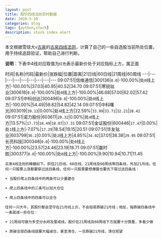 ```yaml
---
layout: post
title: 股价四线法则实时数据
date: 2020-5-10
categories: blog
tags: [python,stock]
description: stock index alert
---
```



本文根据雪球大v[古泉](https://xueqiu.com/u/7148646888)的[古泉四线法则](https://xueqiu.com/7148646888/130498192)，计算了自己的一些自选股当前所处位置，用于持续追踪验证，帮助自己进行判断。

**说明**：下表中4线对应取值为`红色`表示最新价处于对应指标上方，属正面

时间|名称|代码|最新价|涨跌幅|位置|距离|21日线|60日线|21周线|60周线
---|---|---|---|---|---|---|---|---
09:07:51|信维通信|300136|`0.0`|-100.00%|处`0`线上方|-100.00%|37.03|40.95|40.52|34.70
09:07:51|寒锐钴业|300618|`0.0`|-100.00%|处`0`线上方|-100.00%|46.68|57.00|62.02|57.42
09:07:51|中科创达|300496|`0.0`|-100.00%|处`0`线上方|-100.00%|54.49|59.82|54.82|42.14
09:07:51|中科曙光|603019|`39.13`|0.00%|处`4`线上方|22.59%|`33.99`|`33.71`|`32.21`|`28.42`
09:07:51|诺力股份|603611|`20.32`|0.00%|处`4`线上方|13.57%|`17.73`|`18.49`|`18.07`|`17.31`
09:07:51|金证股份|600446|`17.47`|0.00%|处`1`线上方|-7.07%|`17.29`|18.54|19.15|20.51
09:07:51|华友钴业|603799|`36.2`|0.00%|处`2`线上方|4.85%|`34.02`|37.01|38.38|`29.95`
09:07:51|长亮科技|300348|`0.0`|-100.00%|处`0`线上方|-100.00%|23.57|24.46|23.19|18.71
09:07:51|赢时胜|300377|`0.0`|-100.00%|处`0`线上方|-100.00%|9.90|10.94|10.71|11.45

```
古泉4线法则的精髓如下。抓住21日线、60日线、21周线及60周线等四条线，外加21月线，任何一只股票上涨都要穿过这四条线，任何一只股票要想爆雷也要先下穿过这四条线：

+ 当股价爬上四条线中的两条可以少量建仓

+ 爬上四条线中的三条可以加大仓位

+ 爬上四条线中的四条可以全仓

任何一只大牛，其股价都会坚守在21月线上方，不会轻易跌破21月线；相反，每跌破四条线中一条就减一些仓位：

+ 21周线可做为多空分水岭及警戒线，股价在21周线及60周线下方就要十分慎重，多看少做

+ 跌破全部四条线就要大幅减仓，甚至清仓，一旦跌破21月线，清仓观望
```